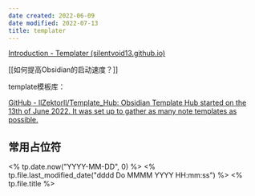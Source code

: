 ```yaml
---
date created: 2022-06-09
date modified: 2022-07-13
title: templater
---
```


[Introduction - Templater (silentvoid13.github.io)](https://silentvoid13.github.io/Templater/)

[[如何提高Obsidian的启动速度？]]

template模板库：

[GitHub - llZektorll/Template_Hub: Obsidian Template Hub started on the 13th of June 2022. It was set up to gather as many note templates as possible.](https://github.com/llZektorll/Template_Hub)

## 常用占位符

<% tp.date.now("YYYY-MM-DD", 0) %>
<% tp.file.last_modified_date("dddd Do MMMM YYYY HH:mm:ss") %>
<% tp.file.title %>
